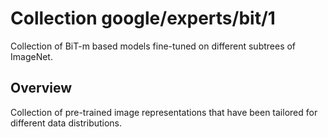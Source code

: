 # Collection google/experts/bit/1

Collection of BiT-m based models fine-tuned on different subtrees of ImageNet.

<!-- fine-tunable: true -->
<!-- format: saved_model_2 -->
<!-- module-type: image-feature-vector -->
<!-- dataset: ImageNet-21k -->

## Overview

Collection of pre-trained image representations that have been tailored for
different data distributions.

<!-- (https://tfhub.dev/google/experts/bit/r50x1/in21k/artifact) -->
<!-- (https://tfhub.dev/google/experts/bit/r50x1/in21k/organism) -->
<!-- (https://tfhub.dev/google/experts/bit/r50x1/in21k/animal) -->
<!-- (https://tfhub.dev/google/experts/bit/r50x1/in21k/chordate) -->
<!-- (https://tfhub.dev/google/experts/bit/r50x1/in21k/vertebrate) -->
<!-- (https://tfhub.dev/google/experts/bit/r50x1/in21k/plant) -->
<!-- (https://tfhub.dev/google/experts/bit/r50x1/in21k/device) -->
<!-- (https://tfhub.dev/google/experts/bit/r50x1/in21k/nutrient) -->
<!-- (https://tfhub.dev/google/experts/bit/r50x1/in21k/structure) -->
<!-- (https://tfhub.dev/google/experts/bit/r50x1/in21k/mammal) -->
<!-- (https://tfhub.dev/google/experts/bit/r50x1/in21k/placental) -->
<!-- (https://tfhub.dev/google/experts/bit/r50x1/in21k/covering) -->
<!-- (https://tfhub.dev/google/experts/bit/r50x1/in21k/bird) -->
<!-- (https://tfhub.dev/google/experts/bit/r50x1/in21k/container) -->
<!-- (https://tfhub.dev/google/experts/bit/r50x1/in21k/commodity) -->
<!-- (https://tfhub.dev/google/experts/bit/r50x1/in21k/tree) -->
<!-- (https://tfhub.dev/google/experts/bit/r50x1/in21k/clothing) -->
<!-- (https://tfhub.dev/google/experts/bit/r50x1/in21k/implement) -->
<!-- (https://tfhub.dev/google/experts/bit/r50x1/in21k/herb) -->
<!-- (https://tfhub.dev/google/experts/bit/r50x1/in21k/conveyance) -->
<!-- (https://tfhub.dev/google/experts/bit/r50x1/in21k/nutriment) -->
<!-- (https://tfhub.dev/google/experts/bit/r50x1/in21k/invertebrate) -->
<!-- (https://tfhub.dev/google/experts/bit/r50x1/in21k/vehicle) -->
<!-- (https://tfhub.dev/google/experts/bit/r50x1/in21k/spermatophyte) -->
<!-- (https://tfhub.dev/google/experts/bit/r50x1/in21k/carnivore) -->
<!-- (https://tfhub.dev/google/experts/bit/r50x1/in21k/angiosperm) -->
<!-- (https://tfhub.dev/google/experts/bit/r50x1/in21k/equipment) -->
<!-- (https://tfhub.dev/google/experts/bit/r50x1/in21k/flower) -->
<!-- (https://tfhub.dev/google/experts/bit/r50x1/in21k/instrument) -->
<!-- (https://tfhub.dev/google/experts/bit/r50x1/in21k/foodstuff) -->
<!-- (https://tfhub.dev/google/experts/bit/r50x1/in21k/arthropod) -->
<!-- (https://tfhub.dev/google/experts/bit/r50x1/in21k/entity) -->
<!-- (https://tfhub.dev/google/experts/bit/r50x1/in21k/physical_entity) -->
<!-- (https://tfhub.dev/google/experts/bit/r50x1/in21k/object) -->
<!-- (https://tfhub.dev/google/experts/bit/r50x1/in21k/whole) -->
<!-- (https://tfhub.dev/google/experts/bit/r50x1/in21k/living_thing) -->
<!-- (https://tfhub.dev/google/experts/bit/r50x1/in21k/instrumentality) -->
<!-- (https://tfhub.dev/google/experts/bit/r50x1/in21k/vascular_plant) -->
<!-- (https://tfhub.dev/google/experts/bit/r50x1/in21k/matter) -->
<!-- (https://tfhub.dev/google/experts/bit/r50x1/in21k/substance) -->
<!-- (https://tfhub.dev/google/experts/bit/r50x1/in21k/woody_plant) -->
<!-- (https://tfhub.dev/google/experts/bit/r50x1/in21k/abstraction) -->
<!-- (https://tfhub.dev/google/experts/bit/r50x1/in21k/consumer_goods) -->
<!-- (https://tfhub.dev/google/experts/bit/r50x1/in21k/solid) -->
<!-- (https://tfhub.dev/google/experts/bit/r50x1/in21k/food) -->
<!-- (https://tfhub.dev/google/experts/bit/r50x1/in21k/natural_object) -->
<!-- (https://tfhub.dev/google/experts/bit/r50x1/in21k/relation) -->
<!-- (https://tfhub.dev/google/experts/bit/r50x1/in21k/part) -->
